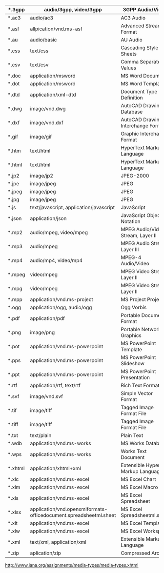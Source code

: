 | *.3gpp  | audio/3gpp, video/3gpp                                       | 3GPP Audio/Video                     |
| ------- | ------------------------------------------------------------ | ------------------------------------ |
| *.ac3   | audio/ac3                                                    | AC3 Audio                            |
| *.asf   | allpication/vnd.ms-asf                                       | Advanced Streaming Format            |
| *.au    | audio/basic                                                  | AU Audio                             |
| *.css   | text/css                                                     | Cascading Style Sheets               |
| *.csv   | text/csv                                                     | Comma Separated Values               |
| *.doc   | application/msword                                           | MS Word Document                     |
| *.dot   | application/msword                                           | MS Word Template                     |
| *.dtd   | application/xml-dtd                                          | Document Type Definition             |
| *.dwg   | image/vnd.dwg                                                | AutoCAD Drawing Database             |
| *.dxf   | image/vnd.dxf                                                | AutoCAD Drawing Interchange Format   |
| *.gif   | image/gif                                                    | Graphic Interchange Format           |
| *.htm   | text/html                                                    | HyperText Markup Language            |
| *.html  | text/html                                                    | HyperText Markup Language            |
| *.jp2   | image/jp2                                                    | JPEG-2000                            |
| *.jpe   | image/jpeg                                                   | JPEG                                 |
| *.jpeg  | image/jpeg                                                   | JPEG                                 |
| *.jpg   | image/jpeg                                                   | JPEG                                 |
| *.js    | text/javascript, application/javascript                      | JavaScript                           |
| *.json  | application/json                                             | JavaScript Object Notation           |
| *.mp2   | audio/mpeg, video/mpeg                                       | MPEG Audio/Video Stream, Layer II    |
| *.mp3   | audio/mpeg                                                   | MPEG Audio Stream, Layer III         |
| *.mp4   | audio/mp4, video/mp4                                         | MPEG-4 Audio/Video                   |
| *.mpeg  | video/mpeg                                                   | MPEG Video Stream, Layer II          |
| *.mpg   | video/mpeg                                                   | MPEG Video Stream, Layer II          |
| *.mpp   | application/vnd.ms-project                                   | MS Project Project                   |
| *.ogg   | application/ogg, audio/ogg                                   | Ogg Vorbis                           |
| *.pdf   | application/pdf                                              | Portable Document Format             |
| *.png   | image/png                                                    | Portable Network Graphics            |
| *.pot   | application/vnd.ms-powerpoint                                | MS PowerPoint Template               |
| *.pps   | application/vnd.ms-powerpoint                                | MS PowerPoint Slideshow              |
| *.ppt   | application/vnd.ms-powerpoint                                | MS PowerPoint Presentation           |
| *.rtf   | application/rtf, text/rtf                                    | Rich Text Format                     |
| *.svf   | image/vnd.svf                                                | Simple Vector Format                 |
| *.tif   | image/tiff                                                   | Tagged Image Format File             |
| *.tiff  | image/tiff                                                   | Tagged Image Format File             |
| *.txt   | text/plain                                                   | Plain Text                           |
| *.wdb   | application/vnd.ms-works                                     | MS Works Database                    |
| *.wps   | application/vnd.ms-works                                     | Works Text Document                  |
| *.xhtml | application/xhtml+xml                                        | Extensible HyperText Markup Language |
| *.xlc   | application/vnd.ms-excel                                     | MS Excel Chart                       |
| *.xlm   | application/vnd.ms-excel                                     | MS Excel Macro                       |
| *.xls   | application/vnd.ms-excel                                     | MS Excel Spreadsheet                 |
| *.xlsx  | application/vnd.openxmlformats-officedocument.spreadsheetml.sheet | MS Excel Spreadsheetml.sheet         |
| *.xlt   | application/vnd.ms-excel                                     | MS Excel Template                    |
| *.xlw   | application/vnd.ms-excel                                     | MS Excel Workspace                   |
| *.xml   | text/xml, application/xml                                    | Extensible Markup Language           |
| *.zip   | aplication/zip                                               | Compressed Archive                   |



http://www.iana.org/assignments/media-types/media-types.xhtml







